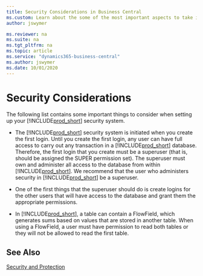 ```yaml
---
title: Security Considerations in Business Central
ms.custom: Learn about the some of the most important aspects to take into consideration when you configure security for your Business Central solution.
author: jswymer

ms.reviewer: na
ms.suite: na
ms.tgt_pltfrm: na
ms.topic: article
ms.service: "dynamics365-business-central"
ms.author: jswymer
ms.date: 10/01/2020
---
```

# Security Considerations

The following list contains some important things to consider when setting up your [!INCLUDE[prod_short](../developer/includes/prod_short.md)] security system.  
  
- The [!INCLUDE[prod_short](../developer/includes/prod_short.md)] security system is initiated when you create the first login. Until you create the first login, any user can have full access to carry out any transaction in a [!INCLUDE[prod_short](../developer/includes/prod_short.md)] database. Therefore, the first login that you create must be a superuser \(that is, should be assigned the SUPER permission set\). The superuser must own and administer all access to the database from within [!INCLUDE[prod_short](../developer/includes/prod_short.md)]. We recommend that the user who administers security in [!INCLUDE[prod_short](../developer/includes/prod_short.md)] be a superuser.  
  
- One of the first things that the superuser should do is create logins for the other users that will have access to the database and grant them the appropriate permissions.  
  
- In [!INCLUDE[prod_short](../developer/includes/prod_short.md)], a table can contain a FlowField, which generates sums based on values that are stored in another table. When using a FlowField, a user must have permission to read both tables or they will not be allowed to read the first table.  
  
## See Also

[Security and Protection](Security-and-Protection.md)  
